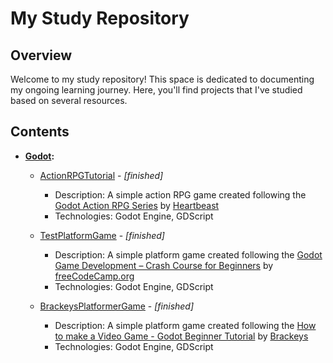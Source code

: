 # My Study Repository

## Overview

Welcome to my study repository! This space is dedicated to documenting my ongoing learning journey. Here, you'll find projects that I've studied based on several resources.

## Contents

- **[Godot](Godot/):**
  - [ActionRPGTutorial](Godot/ActionRPGTutorial) - *[finished]*
    - Description: A simple action RPG game created following the [Godot Action RPG Series](https://youtube.com/playlist?list=PL9FzW-m48fn2SlrW0KoLT4n5egNdX-W9a&si=q0nzIJP4AjXOHRSM) by [Heartbeast](https://www.youtube.com/@uheartbeast)
    - Technologies: Godot Engine, GDScript

  - [TestPlatformGame](Godot/TestPlatformGame) - *[finished]*
    - Description: A simple platform game created following the [Godot Game Development – Crash Course for Beginners](https://youtu.be/S8lMTwSRoRg?si=sLDYdKdYi4dAEQr4) by [freeCodeCamp.org](https://www.youtube.com/@freecodecamp)
    - Technologies: Godot Engine, GDScript

  - [BrackeysPlatformerGame](Godot/BrackeysPlatformerGame) - *[finished]*
      - Description: A simple platform game created following the [How to make a Video Game - Godot Beginner Tutorial](https://youtu.be/LOhfqjmasi0?si=wF_NEBPLvxac0lbK) by [Brackeys](https://www.youtube.com/@Brackeys)
      - Technologies: Godot Engine, GDScript
